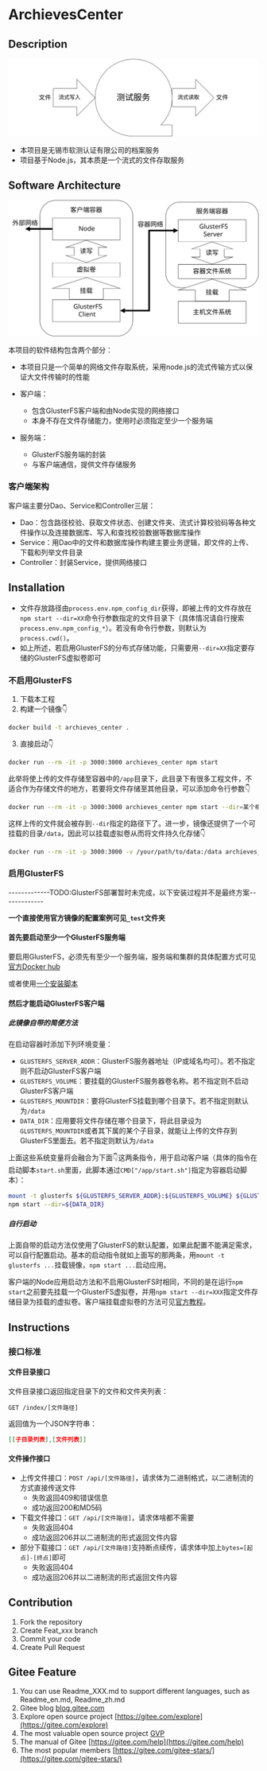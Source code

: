 # ArchievesCenter

## Description

![Description](_/图片1.svg)

* 本项目是无锡市软测认证有限公司的档案服务
* 项目基于Node.js，其本质是一个流式的文件存取服务

## Software Architecture

![Software Architecture](_/图片2.svg)

本项目的软件结构包含两个部分：

* 本项目只是一个简单的网络文件存取系统，采用node.js的流式传输方式以保证大文件传输时的性能

* 客户端：
  * 包含GlusterFS客户端和由Node实现的网络接口
  * 本身不存在文件存储能力，使用时必须指定至少一个服务端
* 服务端：
  * GlusterFS服务端的封装
  * 与客户端通信，提供文件存储服务

### 客户端架构

客户端主要分Dao、Service和Controller三层：

* Dao：包含路径校验、获取文件状态、创建文件夹、流式计算校验码等各种文件操作以及连接数据库、写入和查找校验数据等数据库操作
* Service：用Dao中的文件和数据库操作构建主要业务逻辑，即文件的上传、下载和列举文件目录
* Controller：封装Service，提供网络接口

## Installation

* 文件存放路径由`process.env.npm_config_dir`获得，即被上传的文件存放在`npm start --dir=XX`命令行参数指定的文件目录下（具体情况请自行搜索`process.env.npm_config_*`）。若没有命令行参数，则默认为`process.cwd()`。
* 如上所述，若启用GlusterFS的分布式存储功能，只需要用`--dir=XX`指定要存储的GlusterFS虚拟卷即可

### 不启用GlusterFS

1. 下载本工程
2. 构建一个镜像👇

```sh
docker build -t archieves_center .
```

3. 直接启动👇

```sh
docker run --rm -it -p 3000:3000 archieves_center npm start
```

此举将使上传的文件存储至容器中的`/app`目录下，此目录下有很多工程文件，不适合作为存储文件的地方，若要将文件存储至其他目录，可以添加命令行参数👇

```sh
docker run --rm -it -p 3000:3000 archieves_center npm start --dir=某个相对路径或绝对路径
```

这样上传的文件就会被存到`--dir`指定的路径下了。进一步，镜像还提供了一个可挂载的目录`/data`，因此可以挂载虚拟卷从而将文件持久化存储👇

```sh
docker run --rm -it -p 3000:3000 -v /your/path/to/data:/data archieves_center npm start --dir=/data
```

### 启用GlusterFS

-------------TODO:GlusterFS部署暂时未完成，以下安装过程并不是最终方案-------------

**一个直接使用官方镜像的配置案例可见`_test`文件夹**

#### 首先要启动至少一个GlusterFS服务端

要启用GlusterFS，必须先有至少一个服务端，服务端和集群的具体配置方式可见[官方Docker hub](https://hub.docker.com/r/gluster/glusterfs-client)

或者使用[一个安装脚本](https://hub.docker.com/repository/docker/yindaheng98/glusterfs-server)

#### 然后才能启动GlusterFS客户端

##### 此镜像自带的简便方法

在启动容器时添加下列环境变量：

* `GLUSTERFS_SERVER_ADDR`：GlusterFS服务器地址（IP或域名均可）。若不指定则不启动GlusterFS客户端
* `GLUSTERFS_VOLUME`：要挂载的GlusterFS服务器卷名称。若不指定则不启动GlusterFS客户端
* `GLUSTERFS_MOUNTDIR`：要将GlusterFS挂载到哪个目录下。若不指定则默认为`/data`
* `DATA_DIR`：应用要将文件存储在哪个目录下，将此目录设为`GLUSTERFS_MOUNTDIR`或者其下属的某个子目录，就能让上传的文件存到GlusterFS里面去。若不指定则默认为`/data`

上面这些系统变量将会融合为下面👇这两条指令，用于启动客户端（具体的指令在启动脚本`start.sh`里面，此脚本通过`CMD["/app/start.sh"]`指定为容器启动脚本）：

```sh
mount -t glusterfs ${GLUSTERFS_SERVER_ADDR}:${GLUSTERFS_VOLUME} ${GLUSTERFS_MOUNTDIR}
npm start --dir=${DATA_DIR}
```

##### 自行启动

上面自带的启动方法仅使用了GlusterFS的默认配置，如果此配置不能满足需求，可以自行配置启动。基本的启动指令就如上面写的那两条，用`mount -t glusterfs ...`挂载镜像，`npm start ...`启动应用。

客户端的Node应用启动方法和不启用GlusterFS时相同，不同的是在运行`npm start`之前要先挂载一个GlusterFS虚拟卷，并用`npm start --dir=XXX`指定文件存储目录为挂载的虚拟卷。客户端挂载虚拟卷的方法可见[官方教程](https://docs.gluster.org/en/latest/Administrator%20Guide/Setting%20Up%20Clients#manually-mounting-volumes)。

## Instructions

### 接口标准

#### 文件目录接口

文件目录接口返回指定目录下的文件和文件夹列表：

`GET /index/[文件路径]`

返回值为一个JSON字符串：

```json
[[子目录列表],[文件列表]]
```

#### 文件操作接口

* 上传文件接口：`POST /api/[文件路径]`，请求体为二进制格式，以二进制流的方式直接传送文件
  * 失败返回409和错误信息
  * 成功返回200和MD5码
* 下载文件接口：`GET /api/[文件路径]`，请求体啥都不需要
  * 失败返回404
  * 成功返回206并以二进制流的形式返回文件内容
* 部分下载接口：`GET /api/[文件路径]`支持断点续传，请求体中加上`bytes=[起点]-[终点]`即可
  * 失败返回404
  * 成功返回206并以二进制流的形式返回文件内容

## Contribution

1.  Fork the repository
2.  Create Feat_xxx branch
3.  Commit your code
4.  Create Pull Request


## Gitee Feature

1.  You can use Readme\_XXX.md to support different languages, such as Readme\_en.md, Readme\_zh.md
2.  Gitee blog [blog.gitee.com](https://blog.gitee.com)
3.  Explore open source project [https://gitee.com/explore](https://gitee.com/explore)
4.  The most valuable open source project [GVP](https://gitee.com/gvp)
5.  The manual of Gitee [https://gitee.com/help](https://gitee.com/help)
6.  The most popular members  [https://gitee.com/gitee-stars/](https://gitee.com/gitee-stars/)

